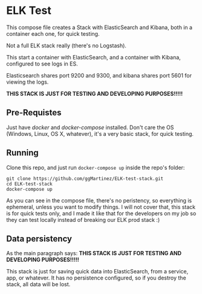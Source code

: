# ELK Test 

This compose file creates a Stack with ElasticSearch and Kibana, both in a container each one, for quick testing.

Not a full ELK stack really (there's no Logstash).

This start a container with ElasticSearch, and a container with Kibana, configured to see logs in ES.

Elasticsearch shares port 9200 and 9300, and kibana shares port 5601 for viewing the logs.

**THIS STACK IS JUST FOR TESTING AND DEVELOPING PURPOSES!!!!!**
 
## Pre-Requistes
Just have *docker* and *docker-compose* installed. Don't  care the OS (Windows, Linux, OS X, whatever), it's a very basic stack, for quick testing.


## Running

Clone this repo, and just run `docker-compose up` inside the repo's folder:
 
```
git clone https://github.com/ggMartinez/ELK-test-stack.git
cd ELK-test-stack
docker-compose up
```

As you can see in the compose file, there's no peristency, so everything is ephemeral, unless you want to modify things. I will not cover that, this stack is for quick tests only, and I made it like that for the developers on my job so they can test locally instead of breaking our ELK prod stack :)

## Data persistency
As the main paragraph says: **THIS STACK IS JUST FOR TESTING AND DEVELOPING PURPOSES!!!!!**

This stack is just for saving quick data into ElasticSearch, from a service, app, or whatever. It has no persistence configured, so if you destroy the stack, all data will be lost.

